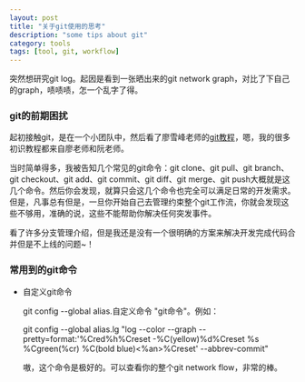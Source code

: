 ```yaml
---
layout: post
title: "关于git使用的思考"
description: "some tips about git"
category: tools
tags: [tool, git, workflow]
---
```


突然想研究git log。起因是看到一张晒出来的git network graph，对比了下自己的graph，啧啧啧，怎一个乱字了得。

### git的前期困扰

起初接触git，是在一个小团队中，然后看了廖雪峰老师的[git教程](http://www.liaoxuefeng.com/wiki/0013739516305929606dd18361248578c67b8067c8c017b000/)，嗯，我的很多初识教程都来自廖老师和阮老师。

当时简单得多，我被告知几个常见的git命令：git clone、git pull、git branch、git checkout、git add、git commit、git diff、git merge、git push大概就是这几个命令。然后你会发现，就算只会这几个命令也完全可以满足日常的开发需求。但是，凡事总有但是，一旦你开始自己去管理约束整个git工作流，你就会发现这些不够用，准确的说，这些不能帮助你解决任何突发事件。

看了许多分支管理介绍，但是我还是没有一个很明确的方案来解决开发完成代码合并但是不上线的问题~！

### 常用到的git命令

- 自定义git命令

  git config --global alias.自定义命令 "git命令"。例如：

  git config --global alias.lg "log --color --graph --pretty=format:'%Cred%h%Creset -%C(yellow)%d%Creset %s %Cgreen(%cr) %C(bold blue)<%an>%Creset' --abbrev-commit"

  嗷，这个命令是极好的。可以查看你的整个git network flow，非常的棒。

